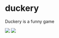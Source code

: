 # duckery
Duckery is a funny game

![](http://i.imgur.com/Ay1DllP.png)
![](http://i.imgur.com/XyblZlJ.png)
